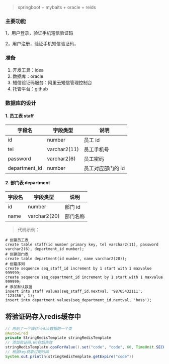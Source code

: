 > springboot + mybaits + oracle + reids

### 主要功能

1，用户登录，验证手机短信验证码

2，用户注册，验证手机短信验证码，

### 准备

1. 开发工具：idea
2. 数据库：oracle
3. 短信验证码服务：阿里云短信管理控制台
4. 托管平台：github



### 数据库的设计

#### 1. 员工表 staff

| 字段名        | 字段类型     | 说明              |
| ------------- | ------------ | ----------------- |
| id            | number       | 员工 id           |
| tel           | varchar2(11) | 员工手机号        |
| password      | varchar2(6)  | 员工密码          |
| department_id | number       | 员工对应部门的 id |



#### 2. 部门表 department

| 字段名 | 字段类型     | 说明     |
| ------ | ------------ | -------- |
| id     | number       | 部门 id  |
| name   | varchar2(20) | 部门名称 |

> 代码示例：

```mysql
# 创建员工表
create table staff(id number primary key, tel varchar2(11), password varchar2(6), department_id number);
# 创建部门表
create table department(id number, name varchar2(20));
# 创建序列
create sequence seq_staff_id increment by 1 start with 1 maxvalue 999999;
create sequence seq_department_id increment by 1 start with 1 maxvalue 999999;
# 添加默认数据
insert into staff values(seq_staff_id.nextval, '98765432111', '123456', 1);
insert into department values(seq_department_id.nextval, 'boss');
```




## 将验证码存入redis缓存中

```java
// 用到了一个操作redis数据的一个类
@Autowired
private StringRedisTemplate stringRedisTemplate
// 添加验证码,60秒后失效
stringRedisTemplate.opsForValue().set("code", "code", 60, TimeUnit.SECONDS);
// 根据key获取过期时间
System.out.println(stringRedisTemplate.getExpire("code"))
```

